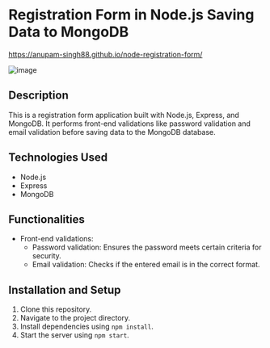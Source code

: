 # Registration Form in Node.js Saving Data to MongoDB

https://anupam-singh88.github.io/node-registration-form/

![image](https://github.com/anupam-singh88/node-registration-form/assets/89381022/556e02b2-9d11-48b9-baff-f7aadc27c3e2)

## Description
This is a registration form application built with Node.js, Express, and MongoDB. It performs front-end validations like password validation and email validation before saving data to the MongoDB database.

## Technologies Used
- Node.js
- Express
- MongoDB

## Functionalities
- Front-end validations:
  - Password validation: Ensures the password meets certain criteria for security.
  - Email validation: Checks if the entered email is in the correct format.

## Installation and Setup
1. Clone this repository.
2. Navigate to the project directory.
3. Install dependencies using `npm install`.
4. Start the server using `npm start`.

<!-- ## Deployment
The application is hosted on Netlify. -->

